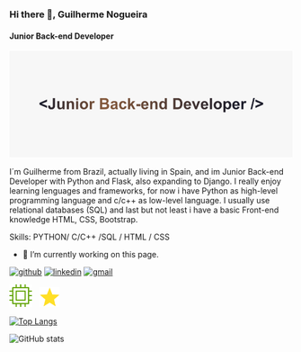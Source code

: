 ### Hi there 👋, Guilherme Nogueira
#### Junior Back-end Developer
![Junior Back-end Developer](https://github.com/guilher95/guilher95/blob/main/JrBackendv2.png)

I´m Guilherme from Brazil, actually living in Spain, and im Junior Back-end Developer with Python and Flask, also expanding to Django. I really enjoy learning lenguages and frameworks, for now i have Python as high-level programming language and c/c++ as low-level language. I usually use relational databases (SQL) and last but not least i have a basic Front-end knowledge HTML, CSS, Bootstrap.


Skills: PYTHON/ C/C++ /SQL  / HTML / CSS

- 🔭 I’m currently working on this page. 


[<img src='https://cdn.jsdelivr.net/npm/simple-icons@3.0.1/icons/github.svg' alt='github' height='40'>](https://github.com/guilher95)  [<img src='https://cdn.jsdelivr.net/npm/simple-icons@3.0.1/icons/linkedin.svg' alt='linkedin' height='40'>](https://www.linkedin.com/in/https://www.linkedin.com/in/guilherme-nogueira-da-silva-b05ab51b0?lipi=urn%3Ali%3Apage%3Ad_flagship3_profile_view_base_contact_details%3BnVUNqJVqSuCCv3fAyBmNDA%3D%3D/)  [<img src='https://cdn.jsdelivr.net/npm/simple-icons@3.0.1/icons/gmail.svg' alt='gmail' height='40'>](g.nogueira.ds@gmail.com)  

<a href='https://docs.github.com/en/developers'><img src='https://raw.githubusercontent.com/acervenky/animated-github-badges/master/assets/devbadge.gif' width='40' height='40'></a> <a href='https://stars.github.com/'><img src='https://raw.githubusercontent.com/acervenky/animated-github-badges/master/assets/starbadge.gif' width='35' height='35'></a> 

[![Top Langs](https://github-readme-stats.vercel.app/api/top-langs/?username=guilher95)](https://github.com/anuraghazra/github-readme-stats)

![GitHub stats](https://github-readme-stats.vercel.app/api?username=guilher95&show_icons=true)  



